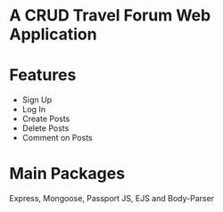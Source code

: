 # A CRUD Travel Forum Web Application
# Features
  - Sign Up
  - Log In
  - Create Posts
  - Delete Posts
  - Comment on Posts
# Main Packages
Express, Mongoose, Passport JS, EJS and Body-Parser
